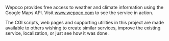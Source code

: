 Wepoco provides free access to weather and climate information using the Google Maps API. Visit www.wepoco.com to see the service in action.

The CGI scripts, web pages and supporting utilities in this project are made available to others wishing to create similar services, improve the existing service, localization, or just see how it was done.
